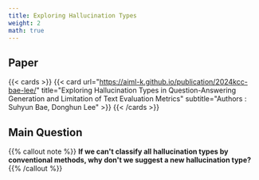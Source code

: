 ```yaml
---
title: Exploring Hallucination Types
weight: 2
math: true
---
```


## Paper

{{< cards >}}
  {{< card 
        url="https://aiml-k.github.io/publication/2024kcc-bae-lee/" 
        title="Exploring Hallucination Types in Question-Answering Generation and Limitation of Text Evaluation Metrics" 
        subtitle="Authors : Suhyun Bae, Donghun Lee" >}}
{{< /cards >}}


## Main Question

{{% callout note %}}
**If we can't classify all hallucination types by conventional methods, why don't we suggest a new hallucination type?**
{{% /callout %}}

